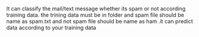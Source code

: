 It can classify the mail/text message whether its spam or not according training data. the trining data must be in folder and spam file should be name as spam.txt and not spam file should be name as ham .it can predict data according to your training data 
